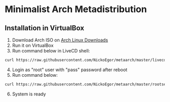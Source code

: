# Minimalist Arch Metadistribution

## Installation in VirtualBox

1. Download Arch ISO on [Arch Linux Downloads](https://www.archlinux.org/download)
2. Run it on VirtualBox
3. Run command below in LiveCD shell:
```bash
curl https://raw.githubusercontent.com/NickoEgor/metaarch/master/livecd.sh > livecd.sh && bash livecd.sh
```
4. Login as "root" user with "pass" password after reboot
5. Run command below:
```bash
curl https://raw.githubusercontent.com/NickoEgor/metaarch/master/rootsetup.sh > rootsetup.sh && bash rootsetup.sh && rm rootsetup.sh
```
6. System is ready
